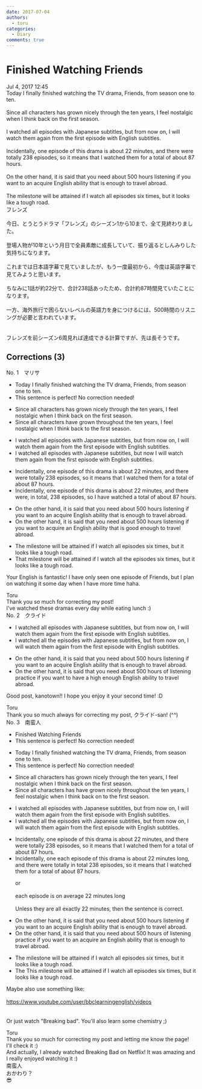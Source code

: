```yaml
---
date: 2017-07-04
authors:
  - toru
categories:
  - Diary
comments: true
---
```


# Finished Watching Friends
<div class="date">Jul 4, 2017 12:45</div>
<div id="post"><div id="body_show_ori">
Today I finally finished watching the TV drama, Friends, from season one to ten.<br/><br/>Since all characters has grown nicely through the ten years, I feel nostalgic when I think back on the first season.<br/><br/>I watched all episodes with Japanese subtitles, but from now on, I will watch them again from the first episode with English subtitles.<br/><br/>Incidentally, one episode of this drama is about 22 minutes, and there were totally 238 episodes, so it means that I watched them for a total of about 87 hours.<br/><br/>On the other hand, it is said that you need about 500 hours listening if you want to an acquire English ability that is enough to travel abroad.<br/><br/>The milestone will be attained if I watch all episodes six times, but it looks like a tough road.
</div></div>

<!-- more -->

<div id="post_ja"><div id="body_show_mo">
フレンズ<br/><br/>今日、とうとうドラマ「フレンズ」のシーズン1から10まで、全て見終わりました。<br/><br/>登場人物が10年という月日で全員素敵に成長していて、振り返るとしんみりした気持ちになります。<br/><br/>これまでは日本語字幕で見ていましたが、もう一度最初から、今度は英語字幕で見てみようと思います。<br/><br/>ちなみに1話が約22分で、合計238話あったため、合計約87時間見ていたことになります。<br/><br/>一方、海外旅行で困らないレベルの英語力を身につけるには、500時間のリスニングが必要と言われています。<br/><br/><br/>フレンズを前シーズン6周見れば達成できる計算ですが、先は長そうです。
</div></div>

## Corrections (3)
<div id="block"><div class="first_name"> No. 1　<span class="just_name">マリサ</span></div><div id="block2">
<ul class="correction_field">
<li class="incorrect">Today I finally finished watching the TV drama, Friends, from season one to ten.</li>
<li class="corrected perfect">This sentence is perfect! No correction needed!</li>
</ul>
<ul class="correction_field">
<li class="incorrect">Since all characters has grown nicely through the ten years, I feel nostalgic when I think back on the first season.</li>
<li class="corrected correct">
Since all characters have grown throughout the ten years, I feel nostalgic when I think back to the first season.
</li>
</ul>
<ul class="correction_field">
<li class="incorrect">I watched all episodes with Japanese subtitles, but from now on, I will watch them again from the first episode with English subtitles.</li>
<li class="corrected correct">
I watched all episodes with Japanese subtitles, but now I will watch them again from the first episode with English subtitles.
</li>
</ul>
<ul class="correction_field">
<li class="incorrect">Incidentally, one episode of this drama is about 22 minutes, and there were totally 238 episodes, so it means that I watched them for a total of about 87 hours.</li>
<li class="corrected correct">
Incidentally, one episode of this drama is about 22 minutes, and there were, in total, 238 episodes, so I have watched a total of about 87 hours.
</li>
</ul>
<ul class="correction_field">
<li class="incorrect">On the other hand, it is said that you need about 500 hours listening if you want to an acquire English ability that is enough to travel abroad.</li>
<li class="corrected correct">
On the other hand, it is said that you need about 500 hours listening if you want to acquire an English ability that is good enough to travel abroad.
</li>
</ul>
<ul class="correction_field">
<li class="incorrect">The milestone will be attained if I watch all episodes six times, but it looks like a tough road.</li>
<li class="corrected correct">
That milestone will be attained if I watch all the episodes six times, but it looks like a tough road.
</li>
</ul>
<p class="comment_small">
 Your English is fantastic! I have only seen one episode of Friends, but I plan on watching it some day when I have more time haha.
</p>

</div><div class="name"><span class="just_name">Toru</span><br>
Thank you so much for correcting my post!<br/>I've watched these dramas every day while eating lunch :)
</div>
</div>
<div id="block"><div class="first_name"> No. 2　<span class="just_name">クライド</span></div><div id="block2">
<ul class="correction_field">
<li class="incorrect">I watched all episodes with Japanese subtitles, but from now on, I will watch them again from the first episode with English subtitles.</li>
<li class="corrected correct">
I watched all <span class="f_red">the</span> episodes with Japanese subtitles, but from now on, I will watch them again from the first episode with English subtitles.
</li>
</ul>
<ul class="correction_field">
<li class="incorrect">On the other hand, it is said that you need about 500 hours listening if you want to an acquire English ability that is enough to travel abroad.</li>
<li class="corrected correct">
On the other hand, it is said that you need about 500 hours o<span class="f_red">f </span>listening <span class="f_gray">practice</span> if you want <span class="f_blue">to have a high enough English ability to travel abroad</span>.
</li>
</ul>
<p class="comment_small">
 Good post, kanotown!! I hope you enjoy it your second time! :D
</p>

</div><div class="name"><span class="just_name">Toru</span><br>
Thank you so much always for correcting my post, クライド-san! (^^)
</div>
</div>
<div id="block"><div class="first_name"> No. 3　<span class="just_name">南蛮人</span></div><div id="block2">
<ul class="correction_field">
<li class="incorrect">Finished Watching Friends</li>
<li class="corrected perfect">This sentence is perfect! No correction needed!</li>
</ul>
<ul class="correction_field">
<li class="incorrect">Today I finally finished watching the TV drama, Friends, from season one to ten.</li>
<li class="corrected perfect">This sentence is perfect! No correction needed!</li>
</ul>
<ul class="correction_field">
<li class="incorrect">Since all characters has grown nicely through the ten years, I feel nostalgic when I think back on the first season.</li>
<li class="corrected correct">
Since all characters <span class="sline"><span class="f_red">has</span></span> <span class="f_blue">have</span> grown <span class="sline"><span class="f_gray">nicely</span></span> through<span class="f_blue">out</span> the ten years, I feel nostalgic when I think back <span class="sline"><span class="f_red">on</span></span> <span class="f_blue">to</span> the first season.
</li>
</ul>
<ul class="correction_field">
<li class="incorrect">I watched all episodes with Japanese subtitles, but from now on, I will watch them again from the first episode with English subtitles.</li>
<li class="corrected correct">
I watched all <span class="f_gray">the</span> episodes with Japanese subtitles, but from now on, I will watch them again from the first episode with English subtitles.
</li>
</ul>
<ul class="correction_field">
<li class="incorrect">Incidentally, one episode of this drama is about 22 minutes, and there were totally 238 episodes, so it means that I watched them for a total of about 87 hours.</li>
<li class="corrected correct">
Incidentally, <span class="sline"><span class="f_red">one</span></span> <span class="f_blue">each</span> episode of this drama is about 22 minutes <span class="f_gray">long</span>, and there were <span class="sline"><span class="f_red">totally</span></span> <span class="f_blue">in total</span> 238 episodes, so it means that I watched them for a total of about 87 hours.
<p class="correction_comment">or<br/><br/>each episode is on average 22 minutes long<br/><br/>Unless they are all exactly 22 minutes, then the sentence is correct.</p>
</li>
</ul>
<ul class="correction_field">
<li class="incorrect">On the other hand, it is said that you need about 500 hours listening if you want to an acquire English ability that is enough to travel abroad.</li>
<li class="corrected correct">
On the other hand, it is said that you need about 500 hours <span class="f_blue">of</span> listening <span class="f_blue">practice</span> if you want to <span class="sline"><span class="f_red">an</span></span> acquire <span class="f_blue">an</span> English ability that is enough to travel abroad.
</li>
</ul>
<ul class="correction_field">
<li class="incorrect">The milestone will be attained if I watch all episodes six times, but it looks like a tough road.</li>
<li class="corrected correct">
<span class="sline"><span class="f_red">The</span></span> <span class="f_blue">This</span> milestone will be attained if I watch all episodes six times, but it looks like a tough road.
</li>
</ul>
<p class="comment_small">
 Maybe also use something like:
 <br/>
 <br/>
 <a href="https://www.youtube.com/user/bbclearningenglish/videos" target="_blank">
  https://www.youtube.com/user/bbclearningenglish/videos
 </a>
 <br/>
 <br/>
 <br/>
 Or just watch "Breaking bad". You'll also learn some chemistry ;)
</p>

</div><div class="name"><span class="just_name">Toru</span><br>
Thank you so much for correcting my post and letting me know the page!<br/>I'll check it :)<br/>And actually, I already watched Breaking Bad on Netflix! It was amazing and I really enjoyed watching it :)
</div>
<div class="name"><span class="just_name">南蛮人</span><br>
おかわり？<br/>😎
</div>
</div>
